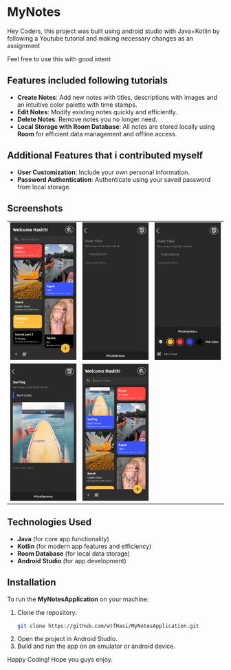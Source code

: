 # MyNotes

Hey Coders, this project was built using android studio with Java+Kotlin by following a Youtube tutorial and making necessary changes as an assignment

Feel free to use this with good intent

## Features included following tutorials

- **Create Notes**: Add new notes with titles, descriptions with images and an intuitive color palette with time stamps.
- **Edit Notes**: Modify existing notes quickly and efficiently.
- **Delete Notes**: Remove notes you no longer need.
- **Local Storage with Room Database**: All notes are stored locally using **Room** for efficient data management and offline access.

## Additional Features that i contributed myself

- **User Customization**: Include your own personal information.
- **Password Authentication**: Authenticate using your saved password from local storage.
  
## Screenshots

<table>
  <tr>
    <td><img src="https://github.com/wtfHasi/MyNotes/blob/main/assets/1.jpg" alt="Image 1" width="200"></td>
    <td><img src="https://github.com/wtfHasi/MyNotes/blob/main/assets/2.jpg" alt="Image 2" width="200"></td>
    <td><img src="https://github.com/wtfHasi/MyNotes/blob/main/assets/3.jpg" alt="Image 3" width="200"></td>
  </tr>
  <tr>
    <td><img src="https://github.com/wtfHasi/MyNotes/blob/main/assets/4.jpg" alt="Image 4" width="200"></td>
    <td><img src="https://github.com/wtfHasi/MyNotes/blob/main/assets/5.jpg" alt="Image 5" width="200"></td>
  </tr>
</table>

## Technologies Used

- **Java** (for core app functionality)
- **Kotlin** (for modern app features and efficiency)
- **Room Database** (for local data storage)
- **Android Studio** (for app development)

## Installation

To run the **MyNotesApplication** on your machine:

1. Clone the repository:
   ```bash
   git clone https://github.com/wtfHasi/MyNotesApplication.git
2. Open the project in Android Studio.
3. Build and run the app on an emulator or android device.

Happy Coding! Hope you guys enjoy.



